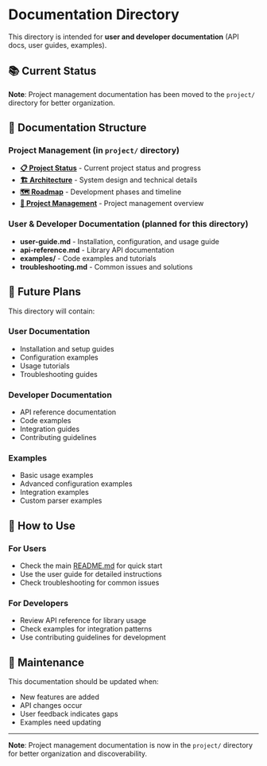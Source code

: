# Documentation Directory

This directory is intended for **user and developer documentation** (API docs, user guides, examples).

## 📚 Current Status

**Note**: Project management documentation has been moved to the `project/` directory for better organization.

## 📁 Documentation Structure

### **Project Management** (in `project/` directory)
- **[📋 Project Status](../project/status.md)** - Current project status and progress
- **[🏗️ Architecture](../project/architecture.md)** - System design and technical details
- **[🗺️ Roadmap](../project/roadmap.md)** - Development phases and timeline
- **[📖 Project Management](../project/README.md)** - Project management overview

### **User & Developer Documentation** (planned for this directory)
- **user-guide.md** - Installation, configuration, and usage guide
- **api-reference.md** - Library API documentation
- **examples/** - Code examples and tutorials
- **troubleshooting.md** - Common issues and solutions

## 🚀 Future Plans

This directory will contain:

### **User Documentation**
- Installation and setup guides
- Configuration examples
- Usage tutorials
- Troubleshooting guides

### **Developer Documentation**
- API reference documentation
- Code examples
- Integration guides
- Contributing guidelines

### **Examples**
- Basic usage examples
- Advanced configuration examples
- Integration examples
- Custom parser examples

## 📖 How to Use

### **For Users**
- Check the main [README.md](../README.md) for quick start
- Use the user guide for detailed instructions
- Check troubleshooting for common issues

### **For Developers**
- Review API reference for library usage
- Check examples for integration patterns
- Use contributing guidelines for development

## 🔄 Maintenance

This documentation should be updated when:
- New features are added
- API changes occur
- User feedback indicates gaps
- Examples need updating

---

**Note**: Project management documentation is now in the `project/` directory for better organization and discoverability.
